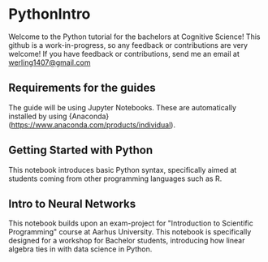 # PythonIntro

Welcome to the Python tutorial for the bachelors at Cognitive Science! This github is a work-in-progress, so any feedback or contributions are very welcome! If you have feedback or contributions, send me an email at werling1407@gmail.com

## Requirements for the guides

The guide will be using Jupyter Notebooks. These are automatically installed by using {Anaconda}(https://www.anaconda.com/products/individual). 

## Getting Started with Python

This notebook introduces basic Python syntax, specifically aimed at students coming from other programming languages such as R.

## Intro to Neural Networks

This notebook builds upon an exam-project for "Introduction to Scientific Programming" course at Aarhus University. This notebook is specifically designed for a workshop for Bachelor students, introducing how linear algebra ties in with data science in Python. 
